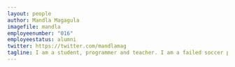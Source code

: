 ```yaml
---
layout: people
author: Mandla Magagula
imagefile: mandla
employeenumber: "016"
employeestatus: alumni
twitter: https://twitter.com/mandlamag
tagline: I am a student, programmer and teacher. I am a failed soccer player, actor, musician, minister, author and Enterprise Architect. I am interested in intentional learning and using programming as a tool to break the cycle of poverty in Africa.
---
```

